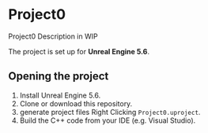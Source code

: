# Project0

Project0 Description in WIP


The project is set up for **Unreal Engine 5.6**.

## Opening the project

1. Install Unreal Engine 5.6.
2. Clone or download this repository.
3. generate project files Right Clicking `Project0.uproject`.
4. Build the C++ code from your IDE (e.g. Visual Studio).


